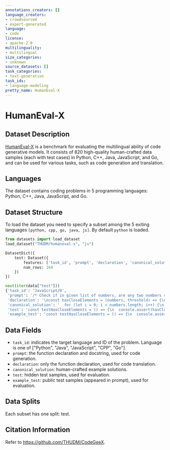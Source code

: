 ```yaml
---
annotations_creators: []
language_creators:
- crowdsourced
- expert-generated
language:
- code
license:
- apache-2.0
multilinguality:
- multilingual
size_categories:
- unknown
source_datasets: []
task_categories:
- text-generation
task_ids:
- language-modeling
pretty_name: HumanEval-X
---
```


# HumanEval-X

## Dataset Description
[HumanEval-X](https://github.com/THUDM/CodeGeeX) is a benchmark for evaluating the multilingual ability of code generative models. It consists of 820 high-quality human-crafted data samples (each with test cases) in Python, C++, Java, JavaScript, and Go, and can be used for various tasks, such as code generation and translation.

## Languages

The dataset contains coding problems in 5 programming languages: Python, C++, Java, JavaScript, and Go.

## Dataset Structure
To load the dataset you need to specify a subset among the 5 exiting languages  `[python, cpp, go, java, js]`. By default `python` is loaded. 

```python
from datasets import load_dataset
load_dataset("THUDM/humaneval-x", "js")

DatasetDict({
    test: Dataset({
        features: ['task_id', 'prompt', 'declaration', 'canonical_solution', 'test', 'example_test'],
        num_rows: 164
    })
})
```

```python
next(iter(data["test"]))
{'task_id': 'JavaScript/0',
 'prompt': '/* Check if in given list of numbers, are any two numbers closer to each other than\n  given threshold.\n  >>> hasCloseElements([1.0, 2.0, 3.0], 0.5)\n  false\n  >>> hasCloseElements([1.0, 2.8, 3.0, 4.0, 5.0, 2.0], 0.3)\n  true\n  */\nconst hasCloseElements = (numbers, threshold) => {\n',
 'declaration': '\nconst hasCloseElements = (numbers, threshold) => {\n',
 'canonical_solution': '  for (let i = 0; i < numbers.length; i++) {\n    for (let j = 0; j < numbers.length; j++) {\n      if (i != j) {\n        let distance = Math.abs(numbers[i] - numbers[j]);\n        if (distance < threshold) {\n          return true;\n        }\n      }\n    }\n  }\n  return false;\n}\n\n',
 'test': 'const testHasCloseElements = () => {\n  console.assert(hasCloseElements([1.0, 2.0, 3.9, 4.0, 5.0, 2.2], 0.3) === true)\n  console.assert(\n    hasCloseElements([1.0, 2.0, 3.9, 4.0, 5.0, 2.2], 0.05) === false\n  )\n  console.assert(hasCloseElements([1.0, 2.0, 5.9, 4.0, 5.0], 0.95) === true)\n  console.assert(hasCloseElements([1.0, 2.0, 5.9, 4.0, 5.0], 0.8) === false)\n  console.assert(hasCloseElements([1.0, 2.0, 3.0, 4.0, 5.0, 2.0], 0.1) === true)\n  console.assert(hasCloseElements([1.1, 2.2, 3.1, 4.1, 5.1], 1.0) === true)\n  console.assert(hasCloseElements([1.1, 2.2, 3.1, 4.1, 5.1], 0.5) === false)\n}\n\ntestHasCloseElements()\n',
 'example_test': 'const testHasCloseElements = () => {\n  console.assert(hasCloseElements([1.0, 2.0, 3.0], 0.5) === false)\n  console.assert(\n    hasCloseElements([1.0, 2.8, 3.0, 4.0, 5.0, 2.0], 0.3) === true\n  )\n}\ntestHasCloseElements()\n'}
 ```


## Data Fields

*   ``task_id``: indicates the target language and ID of the problem. Language is one of ["Python", "Java", "JavaScript", "CPP", "Go"].
*   ``prompt``: the function declaration and docstring, used for code generation.
*   ``declaration``: only the function declaration, used for code translation. 
*   ``canonical_solution``: human-crafted example solutions.
*   ``test``: hidden test samples, used for evaluation.
*   ``example_test``: public test samples (appeared in prompt), used for evaluation. 

## Data Splits

Each subset has one split: test.

## Citation Information

Refer to https://github.com/THUDM/CodeGeeX.